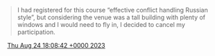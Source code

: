 > I had registered for this course “effective conflict handling Russian style”, but considering the venue was a tall building with plenty of windows and I would need to fly in, I decided to cancel my participation\.

<img src="../../media/tweet.ico" width="12" /> [Thu Aug 24 18:08:42 +0000 2023](https://twitter.com/DromerDenker/status/1694773742486880722)